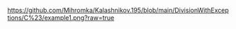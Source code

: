 https://github.com/Mihromka/Kalashnikov.195/blob/main/DivisionWithExceptions/C%23/example1.png?raw=true
